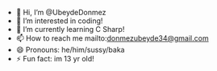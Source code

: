 - 👋 Hi, I’m @UbeydeDonmez
- 👀 I’m interested in coding!
- 🌱 I’m currently learning C Sharp!
- 📫 How to reach me mailto:donmezubeyde34@gmail.com
- 😄 Pronouns: he/him/sussy/baka
- ⚡ Fun fact: im 13 yr old!

<!---
UbeydeDonmez/UbeydeDonmez is a ✨ special ✨ repository because its `README.md` (this file) appears on your GitHub profile.
You can click the Preview link to take a look at your changes.
--->
